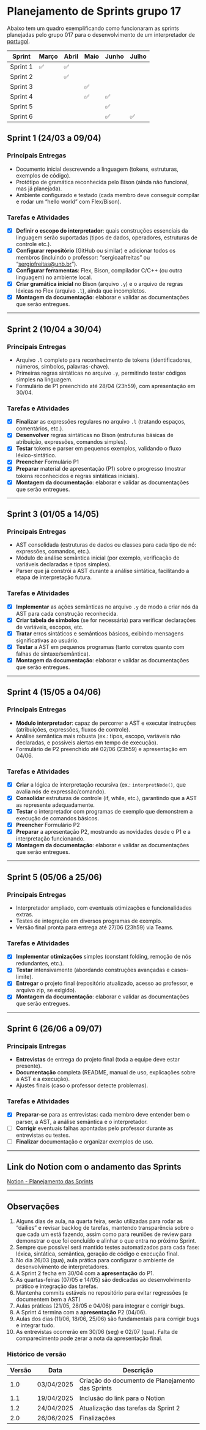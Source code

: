 
# Planejamento de Sprints grupo 17

Abaixo tem um quadro exemplificando como funcionaram as sprints planejadas pelo grupo 017 para o desenvolvimento de um interpretador de [portugol](https://portugol.dev/).

|Sprint| Março | Abril | Maio | Junho |Julho |
|--|--|--|--|--|--
|Sprint 1  | ✅ | ✅ |  |   |
|Sprint 2  |  | ✅ |  |   |
|Sprint 3  |  |  | ✅ |   |
|Sprint 4  |  |  | ✅ | ✅ |
|Sprint 5  |  |  |  |  ✅ |
|Sprint 6  |  |  |  | ✅  | ✅ |

## Sprint 1 (24/03 a 09/04)  
### **Principais Entregas**  
  - Documento inicial descrevendo a linguagem (tokens, estruturas, exemplos de código).  
  - Protótipo de gramática reconhecida pelo Bison (ainda não funcional, mas já planejada).  
  - Ambiente configurado e testado (cada membro deve conseguir compilar e rodar um “hello world” com Flex/Bison).  

### **Tarefas e Atividades**  
 - [x]  **Definir o escopo do interpretador**: quais construções essenciais da linguagem serão suportadas (tipos de dados, operadores, estruturas de controle etc.).  
 - [x] **Configurar repositório** (GitHub ou similar) e adicionar todos os membros (incluindo o professor: “sergioaafreitas” ou “sergiofreitas@unb.br”).  
 - [x] **Configurar ferramentas**: Flex, Bison, compilador C/C++ (ou outra linguagem) no ambiente local.  
 - [x] **Criar gramática inicial** no Bison (arquivo `.y`) e o arquivo de regras léxicas no Flex (arquivo `.l`), ainda que incompletos.  
 - [x] **Montagem da documentação**: elaborar e validar as documentações que serão entregues.
---

## Sprint 2 (10/04 a 30/04)  
### **Principais Entregas**  
  - Arquivo `.l` completo para reconhecimento de tokens (identificadores, números, símbolos, palavras-chave).  
  - Primeiras regras sintáticas no arquivo `.y`, permitindo testar códigos simples na linguagem.  
  - Formulário de P1 preenchido até 28/04 (23h59), com apresentação em 30/04.  

### **Tarefas e Atividades**  
 - [x] **Finalizar** as expressões regulares no arquivo `.l` (tratando espaços, comentários, etc.). 
 - [x] **Desenvolver** regras sintáticas no Bison (estruturas básicas de atribuição, expressões, comandos simples).  
 - [x] **Testar** tokens e parser em pequenos exemplos, validando o fluxo léxico-sintático.
 - [x] **Preencher** Formulário P1
 - [x] **Preparar** material de apresentação (P1) sobre o progresso (mostrar tokens reconhecidos e regras sintáticas iniciais).  
 - [x]  **Montagem da documentação**: elaborar e validar as documentações que serão entregues.

---

## Sprint 3 (01/05 a 14/05)  
### **Principais Entregas**  
  - AST consolidada (estruturas de dados ou classes para cada tipo de nó: expressões, comandos, etc.).  
  - Módulo de análise semântica inicial (por exemplo, verificação de variáveis declaradas e tipos simples).  
  - Parser que já constrói a AST durante a análise sintática, facilitando a etapa de interpretação futura.  

### **Tarefas e Atividades**  
   - [x] **Implementar** as ações semânticas no arquivo `.y` de modo a criar nós da AST para cada construção reconhecida.  
   - [x] **Criar tabela de símbolos** (se for necessária) para verificar declarações de variáveis, escopos, etc.  
   - [x] **Tratar** erros sintáticos e semânticos básicos, exibindo mensagens significativas ao usuário.  
   - [x] **Testar** a AST em pequenos programas (tanto corretos quanto com falhas de sintaxe/semântica). 
   - [x]  **Montagem da documentação**: elaborar e validar as documentações que serão entregues. 
---

## Sprint 4 (15/05 a 04/06)  
### **Principais Entregas**  
  - **Módulo interpretador**: capaz de percorrer a AST e executar instruções (atribuições, expressões, fluxos de controle).  
  - Análise semântica mais robusta (ex.: tipos, escopo, variáveis não declaradas, e possíveis alertas em tempo de execução).  
  - Formulário de P2 preenchido até 02/06 (23h59) e apresentação em 04/06.  

### **Tarefas e Atividades**  

 - [x] **Criar** a lógica de interpretação recursiva (ex.: `interpretNode()`, que avalia nós de expressão/comando).  
 - [x] **Consolidar** estruturas de controle (if, while, etc.), garantindo que a AST as represente adequadamente.  
 - [x] **Testar** o interpretador com programas de exemplo que demonstrem a execução de comandos básicos.  
 - [x] **Preencher** Formulário P2
 - [x] **Preparar** a apresentação P2, mostrando as novidades desde o P1 e a interpretação funcionando.  
 - [x] **Montagem da documentação**: elaborar e validar as documentações que serão entregues.
 
---

## Sprint 5 (05/06 a 25/06)  
### **Principais Entregas**  
  - Interpretador ampliado, com eventuais otimizações e funcionalidades extras.  
  - Testes de integração em diversos programas de exemplo.  
  - Versão final pronta para entrega até 27/06 (23h59) via Teams.  

### **Tarefas e Atividades**  

 - [x] **Implementar otimizações** simples (constant folding, remoção de nós redundantes, etc.).
 - [x] **Testar** intensivamente (abordando construções avançadas e casos-limite).  
 - [x] **Entregar** o projeto final (repositório atualizado, acesso ao professor, e arquivo zip, se exigido).  
 - [x] **Montagem da documentação**: elaborar e validar as documentações que serão entregues.

---

## Sprint 6 (26/06 a 09/07)  
### **Principais Entregas**  
  - **Entrevistas** de entrega do projeto final (toda a equipe deve estar presente).  
  - **Documentação** completa (README, manual de uso, explicações sobre a AST e a execução).  
  - Ajustes finais (caso o professor detecte problemas).  

### **Tarefas e Atividades**  

 - [x] **Preparar-se** para as entrevistas: cada membro deve entender bem o parser, a AST, a análise semântica e o interpretador.  
 - [ ] **Corrigir** eventuais falhas apontadas pelo professor durante as entrevistas ou testes.
 - [ ] **Finalizar** documentação e organizar exemplos de uso.  

---

## Link do Notion com o andamento das Sprints

[Notion - Planejamento das Sprints](https://nutritious-soldier-9c7.notion.site/Planejamento-das-Sprints-1d9a51417e3880cf99c4d42c743b99ce)

---

## Observações

1. Alguns dias de aula, na quarta feira, serão utilizadas para rodar as “dailies” e revisar backlog de tarefas, mantendo transparência sobre o que cada um está fazendo, assim como para reuniões de review para demonstrar o que foi concluído e alinhar o que entra no próximo Sprint.  
2. Sempre que possível será mantido testes automatizados para cada fase: léxica, sintática, semântica, geração de código e execução final.  
3.  No dia 26/03 (qua), aula prática para configurar o ambiente de desenvolvimento de interpretadores.  
4. A Sprint 2 fecha em 30/04 com a **apresentação** do P1.  
5.  As quartas-feiras (07/05 e 14/05) são dedicadas ao desenvolvimento prático e integração das tarefas.  
6. Mantenha commits estáveis no repositório para evitar regressões (e documentem bem a AST)
7. Aulas práticas (21/05, 28/05 e 04/06) para integrar e corrigir bugs. 
8. A Sprint 4 termina com a **apresentação** P2 (04/06).  
9. Aulas dos dias (11/06, 18/06, 25/06) são fundamentais para corrigir bugs e integrar tudo.
10. As entrevistas ocorrerão em 30/06 (seg) e 02/07 (qua). Falta de comparecimento pode zerar a nota da apresentação final.

### Histórico de versão
|Versão|Data|Descrição|
|--|--|--|
| 1.0 | 03/04/2025 | Criação do documento de Planejamento das Sprints |
| 1.1 | 19/04/2025 | Inclusão do link para o Notion |
| 1.2 | 24/04/2025 | Atualização das tarefas da Sprint 2 |
| 2.0 | 26/06/2025 | Finalizações |
